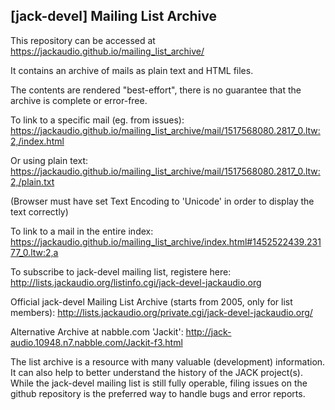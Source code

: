 ## [jack-devel] Mailing List Archive

This repository can be accessed at https://jackaudio.github.io/mailing_list_archive/

It contains an archive of mails as plain text and HTML files.

The contents are rendered "best-effort", there is no guarantee that the archive is complete or error-free.

To link to a specific mail (eg. from issues):
https://jackaudio.github.io/mailing_list_archive/mail/1517568080.2817_0.ltw:2,/index.html

Or using plain text:
https://jackaudio.github.io/mailing_list_archive/mail/1517568080.2817_0.ltw:2,/plain.txt

(Browser must have set Text Encoding to 'Unicode' in order to display the text correctly)

To link to a mail in the entire index:
https://jackaudio.github.io/mailing_list_archive/index.html#1452522439.23177_0.ltw:2,a

To subscribe to jack-devel mailing list, registere here:
http://lists.jackaudio.org/listinfo.cgi/jack-devel-jackaudio.org

Official jack-devel Mailing List Archive (starts from 2005, only for list members):
http://lists.jackaudio.org/private.cgi/jack-devel-jackaudio.org/

Alternative Archive at nabble.com 'Jackit':
http://jack-audio.10948.n7.nabble.com/Jackit-f3.html

The list archive is a resource with many valuable (development) information.
It can also help to better understand the history of the JACK project(s).
While the jack-devel mailing list is still fully operable, filing issues on the github repository is the preferred way to handle bugs and error reports.
